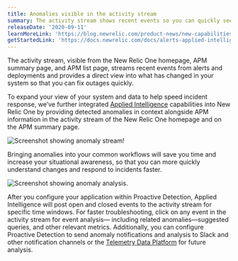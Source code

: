 ```yaml
---
title: Anomalies visible in the activity stream
summary: The activity stream shows recent events so you can quickly see what's happening in your system.
releaseDate: '2020-09-11'
learnMoreLink: 'https://blog.newrelic.com/product-news/new-capabilities-proactive-detection/'
getStartedLink: 'https://docs.newrelic.com/docs/alerts-applied-intelligence/applied-intelligence/proactive-detection/proactive-detection-applied-intelligence#set-up'
---
```


The activity stream, visible from the New Relic One homepage, APM summary page, and APM list page, streams recent events from alerts and deployments and provides a direct view into what has changed in your system so that you can fix outages quickly.

To expand your view of your system and data to help speed incident response, we’ve further integrated [Applied Intelligence](https://newrelic.com/platform/applied-intelligence) capabilities into New Relic One by providing detected anomalies in context alongside APM information in the activity stream of the New Relic One homepage and on the APM summary page.

![Screenshot showing anomaly stream!](./images/whats_up_anomaly_stream.png "whats_up_anomaly_stream.png")

Bringing anomalies into your common workflows will save you time and increase your situational awareness, so that you can more quickly understand changes and respond to incidents faster.

![Screenshot showing anomaly analysis.](./images/whats_up_anomaly_analysis.png "whats_up_anomaly_analysis.png")

After you configure your application within Proactive Detection, Applied Intelligence will post open and closed events to the activity stream for specific time windows. For faster troubleshooting, click on any event in the activity stream for event analysis— including related anomalies—suggested queries, and other relevant metrics. Additionally, you can configure Proactive Detection to send anomaly notifications and analysis to Slack and other notification channels or the [Telemetry Data Platform](https://newrelic.com/platform/telemetry-data-platform) for future analysis.
